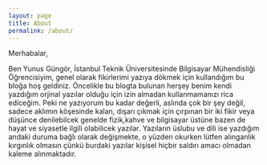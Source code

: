 ```yaml
---
layout: page
title: About
permalink: /about/
---
```


Merhabalar,

Ben Yunus Güngör,
İstanbul Teknik Üniversitesinde Bilgisayar Mühendisliği Öğrencisiyim, genel olarak fikirlerimi yazıya dökmek için kullandığım bu bloğa hoş geldiniz. Öncelikle bu blogta bulunan herşey benim kendi yazdığım orjinal yazılar olduğu için izin almadan kullanmamanızı rica ediceğim. Peki ne yazıyorum bu kadar değerli, aslında çok bir şey değil, sadece aklımın köşesinde kalan, dışarı çıkmak için çırpınan  bir iki fikir veya düşünce denilebilcek genelde fizik,kahve ve bilgisayar üstüne bazen de hayat ve siyasetle ilgili olabilicek yazılar. Yazıların üslubu ve dili ise yazdığım andaki duruma bağlı olarak değişmekte, o yüzden okurken lütfen alınganlık kırgınlık olmasın çünkü burdaki yazılar kişisel hiçbir saldırı amacı olmadan kaleme alınmaktadır.